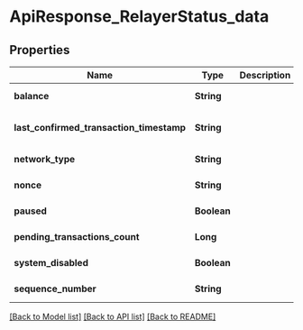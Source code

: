# ApiResponse_RelayerStatus_data

## Properties

| Name                                     | Type        | Description | Notes                        |
| ---------------------------------------- | ----------- | ----------- | ---------------------------- |
| **balance**                              | **String**  |             | [default to null]            |
| **last_confirmed_transaction_timestamp** | **String**  |             | [optional] [default to null] |
| **network_type**                         | **String**  |             | [default to null]            |
| **nonce**                                | **String**  |             | [default to null]            |
| **paused**                               | **Boolean** |             | [default to null]            |
| **pending_transactions_count**           | **Long**    |             | [default to null]            |
| **system_disabled**                      | **Boolean** |             | [default to null]            |
| **sequence_number**                      | **String**  |             | [default to null]            |

[[Back to Model list]](../README.md#documentation-for-models) [[Back to API list]](../README.md#documentation-for-api-endpoints) [[Back to README]](../README.md)
